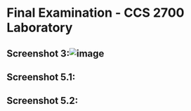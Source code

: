 # Final Examination - CCS 2700 Laboratory

## Screenshot 3:![image](https://github.com/ChristianOberio/2700-finals/assets/130380530/05901333-1ae1-40d1-8606-81d4d07fbe64)


## Screenshot 5.1:

## Screenshot 5.2:
